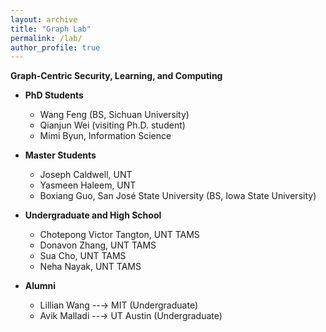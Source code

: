```yaml
---
layout: archive
title: "Graph Lab"
permalink: /lab/
author_profile: true
---
```


<strong>Graph-Centric Security, Learning, and Computing</strong>

* **PhD Students**
    * Wang Feng (BS, Sichuan University)
    * Qianjun Wei (visiting Ph.D. student)
    * Mimi Byun, Information Science

* **Master Students**
    * Joseph Caldwell, UNT
    * Yasmeen Haleem, UNT
    * Boxiang Guo, San José State University (BS, Iowa State University)

* **Undergraduate and High School**
    * Chotepong Victor Tangton, UNT TAMS
    * Donavon Zhang, UNT TAMS
    * Sua Cho, UNT TAMS
    * Neha Nayak, UNT TAMS


* **Alumni**
    * Lillian Wang --&rarr; MIT (Undergraduate)
    * Avik Malladi --&rarr; UT Austin (Undergraduate)


<!---* Siying Li, Master intern from New York University (BS, Nankai University)
* You?

-->
